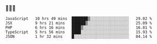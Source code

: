 ### 👋👋👋
<!--START_SECTION:waka-->
```text
JavaScript   10 hrs 49 mins  ███████▒░░░░░░░░░░░░░░░░░   29.02 % 
JSX          9 hrs 21 mins   ██████▒░░░░░░░░░░░░░░░░░░   25.09 % 
PHP          6 hrs 16 mins   ████▒░░░░░░░░░░░░░░░░░░░░   16.81 % 
TypeScript   5 hrs 56 mins   ████░░░░░░░░░░░░░░░░░░░░░   15.93 % 
JSON         1 hr 32 mins    █░░░░░░░░░░░░░░░░░░░░░░░░   04.14 % 
```
<!--END_SECTION:waka-->
